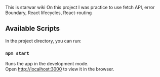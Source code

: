 This is starwar wiki
On this project I was practice to use fetch API, error Boundary, React lifecycles, React-routing


## Available Scripts

In the project directory, you can run:

### `npm start`

Runs the app in the development mode.\
Open [http://localhost:3000](http://localhost:3000) to view it in the browser.
